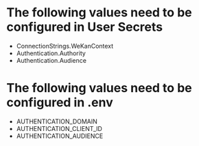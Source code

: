 # The following values need to be configured in User Secrets
- ConnectionStrings.WeKanContext
- Authentication.Authority
- Authentication.Audience

# The following values need to be configured in .env
- AUTHENTICATION_DOMAIN
- AUTHENTICATION_CLIENT_ID
- AUTHENTICATION_AUDIENCE